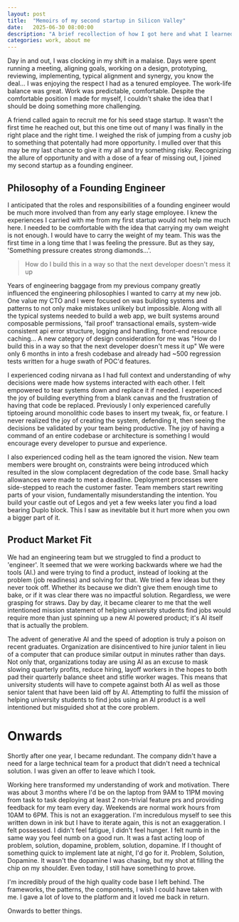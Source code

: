 ```yaml
---
layout: post
title:  "Memoirs of my second startup in Silicon Valley"
date:   2025-06-30 08:00:00
description: "A brief recollection of how I got here and what I learned"
categories: work, about me
---
```


Day in and out, I was clocking in my shift in a malaise. Days were spent running a meeting, aligning goals, working on a design, prototyping, reviewing, implementing, typical alignment and synergy, you know the deal... I was enjoying the respect I had as a tenured employee. The work-life balance was great. Work was predictable, comfortable. Despite the comfortable position I made for myself, I couldn't shake the idea that I should be doing something more challenging.

A friend called again to recruit me for his seed stage startup. It wasn't the first time he reached out, but this one time out of many I was finally in the right place and the right time. I weighed the risk of jumping from a cushy job to something that potentally had more opportunity. I mulled over that this may be my last chance to give it my all and try something risky. Recognizing the allure of opportunity and with a dose of a fear of missing out, I joined my second startup as a founding engineer.

## Philosophy of a Founding Engineer

I anticipated that the roles and responsibilities of a founding engineer would be much more involved than from any early stage employee. I knew the experiences I carried with me from my first startup would not help me much here. I needed to be comfortable with the idea that carrying my own weight is not enough. I would have to carry the weight of my team. This was the first time in a long time that I was feeling the pressure. But as they say, 'Something pressure creates strong diamonds...'.

> How do I build this in a way so that the next developer doesn't mess it up

Years of engineering baggage from my previous company greatly influenced the engineering philosophies I wanted to carry at my new job. One value my CTO and I were focused on was  building systems and patterns to not only make mistakes unlikely but impossible. Along with all the typical systems needed to build a web app, we built systems around composable permissions, 'fail proof' transactional emails, system-wide consistent api error structure, logging and handling, front-end resource caching... A new category of design consideration for me was "How do I build this in a way so that the next developer doesn't mess it up"  We were only 6 months in into a fresh codebase and already had ~500 regression tests written for a huge swath of POC'd features. 

I experienced coding nirvana as I had full context and understanding of why decisions were made how systems interacted with each other. I felt empowered to tear systems down and replace it if needed. I experienced the joy of building everything from a blank canvas and the frustration of having that code be replaced. Previously I only experienced carefully tiptoeing around monolithic code bases to insert my tweak, fix, or feature. I never realized the joy of creating the system, defending it, then seeing the decisions be validated by your team being productive. The joy of having a command of an entire codebase or architecture is something I would encourage every developer to pursue and experience.

I also experienced coding hell as the team ignored the vision. New team members were brought on, constraints were being introduced which resulted in the slow complacent degredation of the code base. Small hacky allowances were made to meet a deadline. Deployment processes were side-stepped to reach the customer faster. Team members start rewriting parts of your vision, fundamentally misunderstanding the intention. You build your castle out of Legos and yet a few weeks later you find a load bearing Duplo block. This I saw as inevitable but it hurt more when you own a bigger part of it.

## Product Market Fit

We had an engineering team but we struggled to find a product to 'engineer'. It seemed that we were working backwards where we had the tools (AI.) and were trying to find a product, instead of looking at the problem (job readiness) and solving for that. We tried a few ideas but they never took off. Whether its because we didn't give them enough time to bake, or if it was clear there was no impactful solution. Regardless, we were grasping for straws. Day by day, it became clearer to me that the well intentioned mission statement of helping university students find jobs would require more than just spinning up a new AI powered product; it's AI itself that is actually the problem.

The advent of generative AI and the speed of adoption is truly a poison on recent graduates. Organization are disincentived to hire junior talent in lieu of a computer that can produce similar output in minutes rather than days. Not only that, organizations today are using AI as an excuse to mask slowing quarterly profits, reduce hiring, layoff workers in the hopes to both pad their quarterly balance sheet and stifle worker wages. This means that university students will have to compete against both AI as well as those senior talent that have been laid off by AI. Attempting to fulfil the mission of helping university students to find jobs using an AI product is a well intentioned but misguided shot at the core problem.

# Onwards

Shortly after one year, I became redundant. The company didn't have a need for a large technical team for a product that didn't need a technical solution. I was given an offer to leave which I took.

Working here transformed my understanding of work and motivation. There was about 3 months where I'd be on the laptop from 9AM to 11PM moving from task to task deploying at least 2 non-trivial feature prs and providing feedback for my team every day. Weekends are normal work hours from 10AM to 6PM. This is not an exaggeration. I'm incredulous myself to see this written down in ink but I have to iterate again, this is not an exaggeration. I felt possessed. I didn't feel fatigue, I didn't feel hunger. I felt numb in the same way you feel numb on a good run. It was a fast acting loop of problem, solution, dopamine, problem, solution, dopamine. If I thought of something quick to implement late at night, I'd go for it. Problem, Solution, Dopamine. It wasn't the dopamine I was chasing, but my shot at filling the chip on my shoulder. Even today, I still have something to prove. 

I'm incredibly proud of the high quality code base I left behind. The frameworks, the patterns, the components, I wish I could have taken with me. I gave a lot of love to the platform and it loved me back in return.

Onwards to better things.


